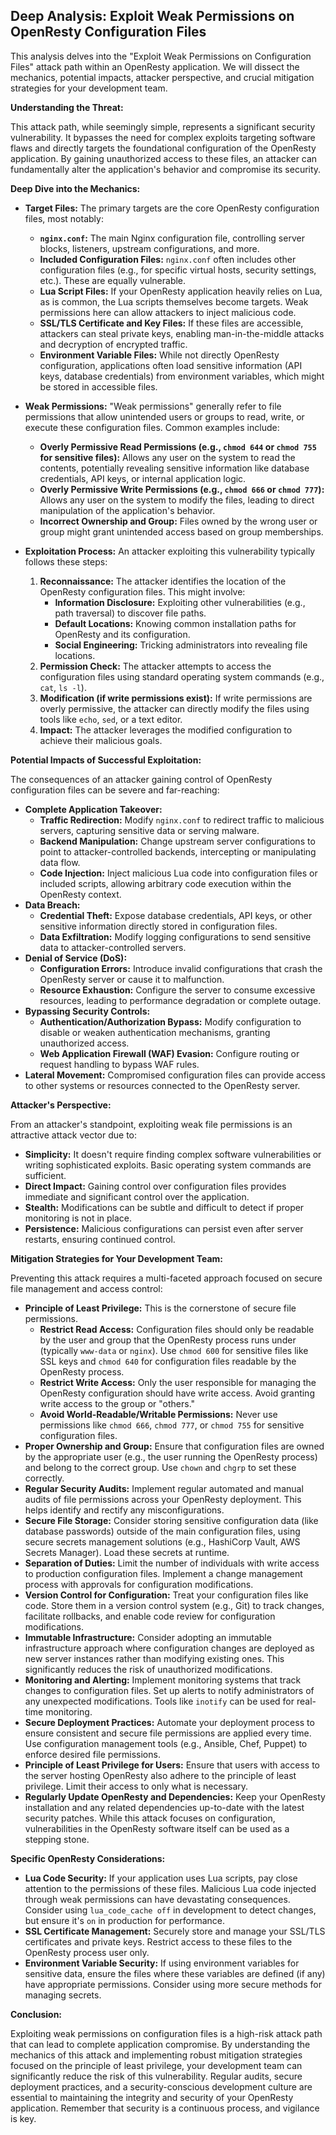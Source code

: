 ## Deep Analysis: Exploit Weak Permissions on OpenResty Configuration Files

This analysis delves into the "Exploit Weak Permissions on Configuration Files" attack path within an OpenResty application. We will dissect the mechanics, potential impacts, attacker perspective, and crucial mitigation strategies for your development team.

**Understanding the Threat:**

This attack path, while seemingly simple, represents a significant security vulnerability. It bypasses the need for complex exploits targeting software flaws and directly targets the foundational configuration of the OpenResty application. By gaining unauthorized access to these files, an attacker can fundamentally alter the application's behavior and compromise its security.

**Deep Dive into the Mechanics:**

* **Target Files:** The primary targets are the core OpenResty configuration files, most notably:
    * **`nginx.conf`:** The main Nginx configuration file, controlling server blocks, listeners, upstream configurations, and more.
    * **Included Configuration Files:**  `nginx.conf` often includes other configuration files (e.g., for specific virtual hosts, security settings, etc.). These are equally vulnerable.
    * **Lua Script Files:** If your OpenResty application heavily relies on Lua, as is common, the Lua scripts themselves become targets. Weak permissions here can allow attackers to inject malicious code.
    * **SSL/TLS Certificate and Key Files:**  If these files are accessible, attackers can steal private keys, enabling man-in-the-middle attacks and decryption of encrypted traffic.
    * **Environment Variable Files:**  While not directly OpenResty configuration, applications often load sensitive information (API keys, database credentials) from environment variables, which might be stored in accessible files.

* **Weak Permissions:**  "Weak permissions" generally refer to file permissions that allow unintended users or groups to read, write, or execute these configuration files. Common examples include:
    * **Overly Permissive Read Permissions (e.g., `chmod 644` or `chmod 755` for sensitive files):** Allows any user on the system to read the contents, potentially revealing sensitive information like database credentials, API keys, or internal application logic.
    * **Overly Permissive Write Permissions (e.g., `chmod 666` or `chmod 777`):** Allows any user on the system to modify the files, leading to direct manipulation of the application's behavior.
    * **Incorrect Ownership and Group:** Files owned by the wrong user or group might grant unintended access based on group memberships.

* **Exploitation Process:** An attacker exploiting this vulnerability typically follows these steps:
    1. **Reconnaissance:** The attacker identifies the location of the OpenResty configuration files. This might involve:
        * **Information Disclosure:** Exploiting other vulnerabilities (e.g., path traversal) to discover file paths.
        * **Default Locations:**  Knowing common installation paths for OpenResty and its configuration.
        * **Social Engineering:**  Tricking administrators into revealing file locations.
    2. **Permission Check:** The attacker attempts to access the configuration files using standard operating system commands (e.g., `cat`, `ls -l`).
    3. **Modification (if write permissions exist):** If write permissions are overly permissive, the attacker can directly modify the files using tools like `echo`, `sed`, or a text editor.
    4. **Impact:** The attacker leverages the modified configuration to achieve their malicious goals.

**Potential Impacts of Successful Exploitation:**

The consequences of an attacker gaining control of OpenResty configuration files can be severe and far-reaching:

* **Complete Application Takeover:**
    * **Traffic Redirection:** Modify `nginx.conf` to redirect traffic to malicious servers, capturing sensitive data or serving malware.
    * **Backend Manipulation:** Change upstream server configurations to point to attacker-controlled backends, intercepting or manipulating data flow.
    * **Code Injection:** Inject malicious Lua code into configuration files or included scripts, allowing arbitrary code execution within the OpenResty context.
* **Data Breach:**
    * **Credential Theft:** Expose database credentials, API keys, or other sensitive information directly stored in configuration files.
    * **Data Exfiltration:** Modify logging configurations to send sensitive data to attacker-controlled servers.
* **Denial of Service (DoS):**
    * **Configuration Errors:** Introduce invalid configurations that crash the OpenResty server or cause it to malfunction.
    * **Resource Exhaustion:** Configure the server to consume excessive resources, leading to performance degradation or complete outage.
* **Bypassing Security Controls:**
    * **Authentication/Authorization Bypass:** Modify configuration to disable or weaken authentication mechanisms, granting unauthorized access.
    * **Web Application Firewall (WAF) Evasion:**  Configure routing or request handling to bypass WAF rules.
* **Lateral Movement:**  Compromised configuration files can provide access to other systems or resources connected to the OpenResty server.

**Attacker's Perspective:**

From an attacker's standpoint, exploiting weak file permissions is an attractive attack vector due to:

* **Simplicity:** It doesn't require finding complex software vulnerabilities or writing sophisticated exploits. Basic operating system commands are sufficient.
* **Direct Impact:**  Gaining control over configuration files provides immediate and significant control over the application.
* **Stealth:** Modifications can be subtle and difficult to detect if proper monitoring is not in place.
* **Persistence:** Malicious configurations can persist even after server restarts, ensuring continued control.

**Mitigation Strategies for Your Development Team:**

Preventing this attack requires a multi-faceted approach focused on secure file management and access control:

* **Principle of Least Privilege:** This is the cornerstone of secure file permissions.
    * **Restrict Read Access:**  Configuration files should only be readable by the user and group that the OpenResty process runs under (typically `www-data` or `nginx`). Use `chmod 600` for sensitive files like SSL keys and `chmod 640` for configuration files readable by the OpenResty process.
    * **Restrict Write Access:**  Only the user responsible for managing the OpenResty configuration should have write access. Avoid granting write access to the group or "others."
    * **Avoid World-Readable/Writable Permissions:** Never use permissions like `chmod 666`, `chmod 777`, or `chmod 755` for sensitive configuration files.
* **Proper Ownership and Group:** Ensure that configuration files are owned by the appropriate user (e.g., the user running the OpenResty process) and belong to the correct group. Use `chown` and `chgrp` to set these correctly.
* **Regular Security Audits:** Implement regular automated and manual audits of file permissions across your OpenResty deployment. This helps identify and rectify any misconfigurations.
* **Secure File Storage:**  Consider storing sensitive configuration data (like database passwords) outside of the main configuration files, using secure secrets management solutions (e.g., HashiCorp Vault, AWS Secrets Manager). Load these secrets at runtime.
* **Separation of Duties:**  Limit the number of individuals with write access to production configuration files. Implement a change management process with approvals for configuration modifications.
* **Version Control for Configuration:** Treat your configuration files like code. Store them in a version control system (e.g., Git) to track changes, facilitate rollbacks, and enable code review for configuration modifications.
* **Immutable Infrastructure:**  Consider adopting an immutable infrastructure approach where configuration changes are deployed as new server instances rather than modifying existing ones. This significantly reduces the risk of unauthorized modifications.
* **Monitoring and Alerting:** Implement monitoring systems that track changes to configuration files. Set up alerts to notify administrators of any unexpected modifications. Tools like `inotify` can be used for real-time monitoring.
* **Secure Deployment Practices:**  Automate your deployment process to ensure consistent and secure file permissions are applied every time. Use configuration management tools (e.g., Ansible, Chef, Puppet) to enforce desired file permissions.
* **Principle of Least Privilege for Users:** Ensure that users with access to the server hosting OpenResty also adhere to the principle of least privilege. Limit their access to only what is necessary.
* **Regularly Update OpenResty and Dependencies:** Keep your OpenResty installation and any related dependencies up-to-date with the latest security patches. While this attack focuses on configuration, vulnerabilities in the OpenResty software itself can be used as a stepping stone.

**Specific OpenResty Considerations:**

* **Lua Code Security:** If your application uses Lua scripts, pay close attention to the permissions of these files. Malicious Lua code injected through weak permissions can have devastating consequences. Consider using `lua_code_cache off` in development to detect changes, but ensure it's `on` in production for performance.
* **SSL Certificate Management:** Securely store and manage your SSL/TLS certificates and private keys. Restrict access to these files to the OpenResty process user only.
* **Environment Variable Security:** If using environment variables for sensitive data, ensure the files where these variables are defined (if any) have appropriate permissions. Consider using more secure methods for managing secrets.

**Conclusion:**

Exploiting weak permissions on configuration files is a high-risk attack path that can lead to complete application compromise. By understanding the mechanics of this attack and implementing robust mitigation strategies focused on the principle of least privilege, your development team can significantly reduce the risk of this vulnerability. Regular audits, secure deployment practices, and a security-conscious development culture are essential to maintaining the integrity and security of your OpenResty application. Remember that security is a continuous process, and vigilance is key.
